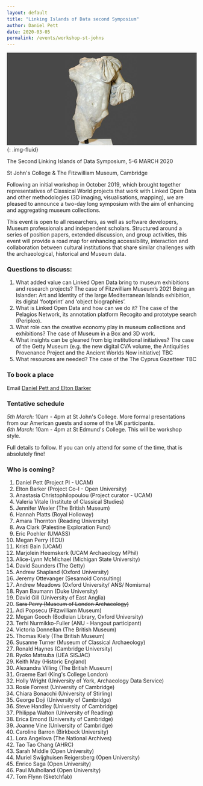 ```yaml
---
layout: default
title: "Linking Islands of Data second Symposium"
author: Daniel Pett
date: 2020-03-05
permalink: /events/workshop-st-johns
---
```

![](/images/layouts/dionysus.jpg){: .img-fluid}

The Second Linking Islands of Data Symposium, 5-6 MARCH 2020

St John's College & The Fitzwilliam Museum, Cambridge

Following an initial workshop in October 2019, which brought together representatives
of Classical World projects that work with Linked Open Data and other methodologies
(3D imaging, visualisations, mapping), we are pleased to announce a two-day long
symposium with the aim of enhancing and aggregating museum collections.

This event is open to all researchers, as well as software developers, Museum professionals and independent scholars.
Structured around a series of position papers, extended discussion, and group activities,
this event will provide a road map for enhancing accessibility, interaction and
collaboration between cultural institutions that share similar challenges with
the archaeological, historical and Museum data.

### Questions to discuss:
1. What added value can Linked Open Data bring to museum exhibitions and research
projects? The case of Fitzwilliam Museum’s 2021 Being an Islander: Art and Identity
of the large Mediterranean Islands exhibition, its digital ‘footprint’ and ‘object biographies’.
2. What is Linked Open Data and how can we do it? The case of the Pelagios Network,
its annotation platform Recogito and prototype search (Peripleo).
3. What role can the creative economy play in museum collections and exhibitions?
The case of Museum in a Box and 3D work.
4. What insights can be gleaned from big institutional initiatives? The case of
the Getty Museum (e.g. the new digital CVA volume, the Antiquities Provenance
Project and the Ancient Worlds Now initiative) TBC
5. What resources are needed? The case of the The Cyprus Gazetteer TBC

### To book a place

Email [Daniel Pett and Elton Barker](mailto:dejp3@cam.ac.uk,elton.barker@open.ac.uk)

### Tentative schedule

*5th March:* 10am - 4pm at St John's College. More formal presentations from our American guests and some of the UK participants.  
*6th March:* 10am - 4pm at St Edmund's College. This will be workshop style.

<script src="https://gist.github.com/portableant/a112cf3a176ee0fa7faeecf75517bc45.js"></script>

Full details to follow. If you can only attend for some of the time, that is absolutely fine!

### Who is coming?

1. Daniel Pett (Project PI - UCAM)
2. Elton Barker (Project Co-I - Open University)
3. Anastasia Christophilopoulou (Project curator - UCAM)
4. Valeria Vitale (Institute of Classical Studies)
5. Jennifer Wexler (The British Museum)
6. Hannah Platts (Royal Holloway)
7. Amara Thornton (Reading University)
8. Ava Clark (Palestine Exploration Fund)
9. Eric Poehler (UMASS)
10. Megan Perry (ECU)
11. Kristi Bain (UCAM)
12. Marjolein Heemskerk (UCAM Archaeology MPhil)
13. Alice-Lynn McMichael (Michigan State University)
14. David Saunders (The Getty)
15. Andrew Shapland (Oxford University)
16. Jeremy Ottevanger (Sesamoid Consulting)
17. Andrew Meadows (Oxford University/ ANS/ Nomisma)
18. Ryan Baumann (Duke University)
19. David Gill (University of East Anglia)
20. ~~Sara Perry (Museum of London Archaeology)~~
21. Adi Popsecu (Fitzwilliam Museum)
22. Megan Gooch (Bodleian Library, Oxford University)
23. Terhi Nurmikko-Fuller (ANU - Hangout participant)
24. Victoria Donnellan (The British Museum)
25. Thomas Kiely (The British Museum)
26. Susanne Turner (Museum of Classical Archaeology)
27. Ronald Haynes (Cambridge University)
28. Ryoko Matsuba (UEA SISJAC)
29. Keith May (Historic England)
30. Alexandra Villing (The British Museum)
31. Graeme Earl (King's College London)
32. Holly Wright (University of York, Archaeology Data Service)
33. Rosie Forrest (University of Cambridge)
34. Chiara Bonacchi (University of Stirling)
35. George Doji (University of Cambridge)
36. Steve Handley (University of Cambridge)
37. Philippa Walton (University of Reading)
38. Erica Emond (University of Cambridge)
39. Joanne Vine (University of Cambridge)
40. Caroline Barron (Birkbeck University)
41. Lora Angelova (The National Archives)
42. Tao Tao Chang (AHRC)
43. Sarah Middle (Open University)
44. Muriel Swijghuisen Reigersberg (Open University)
45. Enrico Saga (Open University)
46. Paul Mulholland (Open University)
47. Tom Flynn (Sketchfab)
